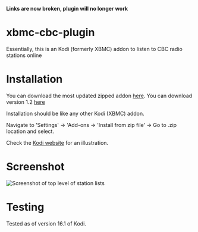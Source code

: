 **Links are now broken, plugin will no longer work**

xbmc-cbc-plugin
===============
Essentially, this is an Kodi (formerly XBMC) addon to listen to CBC radio stations online

# Installation

You can download the most updated zipped addon [here](https://github.com/superphunthyme/xbmc-cbc-plugin/archive/master.zip).
You can download version 1.2 [here](https://github.com/superphunthyme/xbmc-cbc-plugin/archive/v1.2.zip)

Installation should be like any other Kodi (XBMC) addon.

 Navigate to 'Settings' → 'Add-ons → 'Install from zip file' -> Go to .zip location and select.

Check the [Kodi website](http://kodi.wiki/view/HOW-TO:Install_add-ons_from_zip_files) for an illustration.

# Screenshot
![Screenshot of top level of station lists](http://imgur.com/uJrDridl.png "CBC Plugin Screenshot")

# Testing

Tested as of version 16.1 of Kodi.

